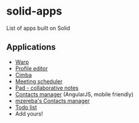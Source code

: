 # solid-apps
List of apps built on Solid

## Applications
 - [Warp](https://github.com/linkeddata/warp)
 - [Profile editor](https://github.com/linkeddata/profile-editor)
 - [Cimba](https://github.com/linkeddata/cimba)
 - [Meeting scheduler](https://github.com/linkeddata/app-schedule)
 - [Pad - collaborative notes](https://github.com/timbl/pad)
 - [Contacts manager](https://github.com/linkeddata/contacts) (AngularJS, mobile friendly)
 - [mzereba's Contacts manager](https://github.com/mzereba/contacts)
 - [Todo list](https://github.com/mzereba/todo)
 - Add yours!
